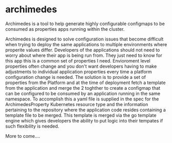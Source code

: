 # archimedes
Archimedes is a tool to help generate highly configurable configmaps to be consumed as properties apps running within the cluster.

Archimedes is designed to solve configuration issues that become difficult when trying to deploy the same applications to multiple environments where properite values differ.   Developers of the applications should not need to worry about where their app is being run from.  They just need to know for this app this is a common set of properties I need.  Envioroment level properties often change and you don't want developers having to make adjustments to individual application properties every time a platform configuration change is needed.   The solution is to provide a set of properties from the Platform and at the time of deployment fetch a template from the application and merge the 2 toghther to create a configmap that can be configured to be consumed by an application running in the same namespace.  To accomplish this a yaml file is supplied in the spec for the ArchimedesProperty Kubernetes resource type and the information pertaining to the repository where the application code resides containing a template file to be merged.  This template is merged via the go template engine which gives developers the ability to put logic into their tempates if such flexibility is needed.

More to come....
